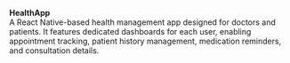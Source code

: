 **HealthApp**  
A React Native-based health management app designed for doctors and patients. It features dedicated dashboards for each user, enabling appointment tracking, patient history management, medication reminders, and consultation details.
